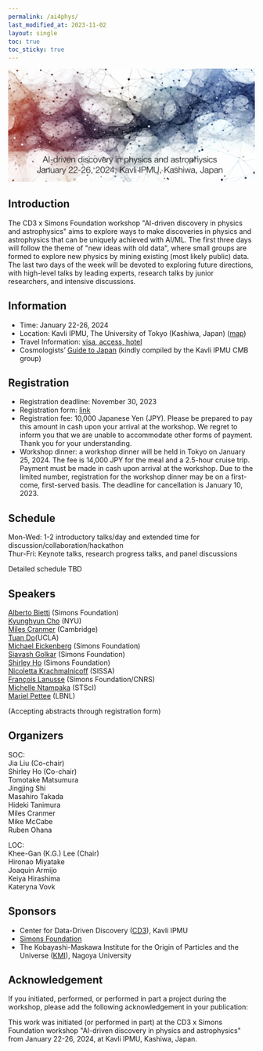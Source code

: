```yaml
---
permalink: /ai4phys/
last_modified_at: 2023-11-02
layout: single
toc: true
toc_sticky: true
---
```


![banner](/_images/ai4phys_banner.png)
## Introduction

The CD3 x Simons Foundation workshop "AI-driven discovery in physics and astrophysics" aims to explore ways to make discoveries in physics and astrophysics that can be uniquely achieved with AI/ML. The first three days will follow the theme of "new ideas with old data", where small groups are formed to explore new physics by mining existing (most likely public) data. The last two days of the week will be devoted to exploring future directions, with high-level talks by leading experts, research talks by junior researchers, and intensive discussions. 

## Information

* Time: January 22-26, 2024
* Location: Kavli IPMU, The University of Tokyo (Kashiwa, Japan) ([map](https://maps.app.goo.gl/YzgzK9UrQ55sL89x8)) 
* Travel Information: [visa, access, hotel](https://www.ipmu.jp/en/visitors)
* Cosmologists’ [Guide to Japan](https://sites.google.com/view/ipmucmb/discover-japan) (kindly compiled by the Kavli IPMU CMB group)

## Registration 

* Registration deadline: November 30, 2023
* Registration form: [link](https://forms.gle/fkNNtJaeXKsNkSD58)
* Registration fee: 10,000 Japanese Yen (JPY). Please be prepared to pay this amount in cash upon your arrival at the workshop. We regret to inform you that we are unable to accommodate other forms of payment. Thank you for your understanding.
* Workshop dinner: a workshop dinner will be held in Tokyo on January 25, 2024. The fee is 14,000 JPY for the meal and a 2.5-hour cruise trip. Payment must be made in cash upon arrival at the workshop. Due to the limited number, registration for the workshop dinner may be on a first-come, first-served basis. The deadline for cancellation is January 10, 2023. 

## Schedule

Mon-Wed: 1-2 introductory talks/day and extended time for discussion/collaboration/hackathon\
Thur-Fri: Keynote talks, research progress talks, and panel discussions

Detailed schedule TBD

## Speakers
[Alberto Bietti](https://alberto.bietti.me/) (Simons Foundation)\
[Kyunghyun Cho](https://kyunghyuncho.me/) (NYU)\
[Miles Cranmer](https://astroautomata.com/) (Cambridge)\
[Tuan Do](https://astro.ucla.edu/~tdo/)(UCLA)\
[Michael Eickenberg](https://www.simonsfoundation.org/people/michael-eickenberg/) (Simons Foundation)\
[Siavash Golkar](https://www.simonsfoundation.org/people/siavash-golkar/) (Simons Foundation)\
[Shirley Ho](https://www.shirleyho.me/) (Simons Foundation)\
[Nicoletta Krachmalnicoff](https://www.sissa.it/ap/members.php?ID=174) (SISSA)\
[François Lanusse](https://flanusse.net/) (Simons Foundation/CNRS)\
[Michelle Ntampaka](https://www.stsci.edu/~mntampaka/) (STScI)\
[Mariel Pettee](https://marielpettee.com/) (LBNL)

(Accepting abstracts through registration form)

## Organizers

SOC:\
Jia Liu (Co-chair)\
Shirley Ho (Co-chair)\
Tomotake Matsumura\
Jingjing Shi\
Masahiro Takada\
Hideki Tanimura\
Miles Cranmer\
Mike McCabe\
Ruben Ohana

LOC:\
Khee-Gan (K.G.) Lee (Chair)\
Hironao Miyatake\
Joaquin Armijo\
Keiya Hirashima\
Kateryna Vovk

## Sponsors

* Center for Data-Driven Discovery ([CD3](https://cd3.ipmu.jp/)), Kavli IPMU
* [Simons Foundation](https://www.simonsfoundation.org/)
* The Kobayashi-Maskawa Institute for the Origin of Particles and the Universe ([KMI](https://www.kmi.nagoya-u.ac.jp/eng/)), Nagoya University


## Acknowledgement

If you initiated, performed, or performed in part a project during the workshop, please add the following acknowledgement in your publication:

This work was initiated (or performed in part) at the CD3 x Simons Foundation workshop "AI-driven discovery in physics and astrophysics" from January 22-26, 2024, at Kavli IPMU, Kashiwa, Japan.
